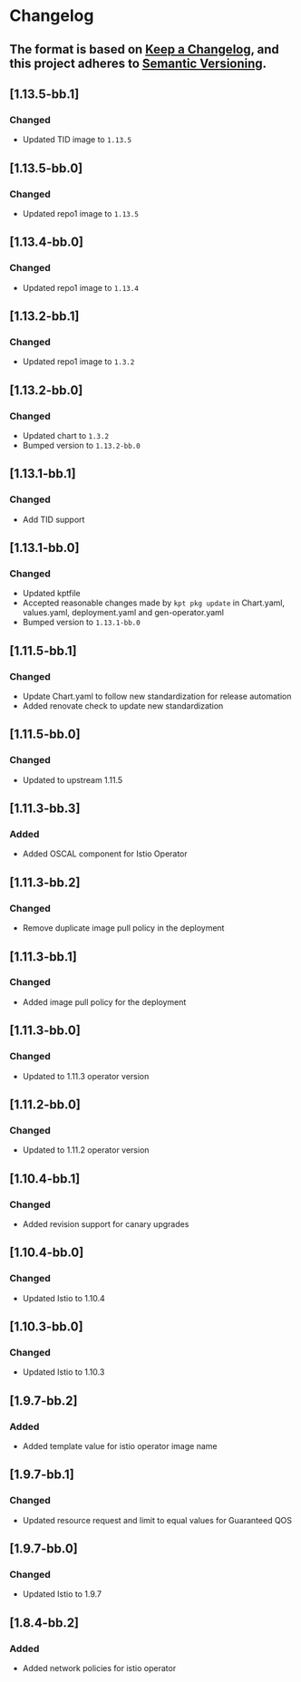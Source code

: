 # Changelog

The format is based on [Keep a Changelog](https://keepachangelog.com/en/1.0.0/), and this project adheres to [Semantic Versioning](https://semver.org/spec/v2.0.0.html).
---
## [1.13.5-bb.1]
### Changed
- Updated TID image to `1.13.5`

## [1.13.5-bb.0]
### Changed
- Updated repo1 image to `1.13.5`

## [1.13.4-bb.0]
### Changed
- Updated repo1 image to `1.13.4`

## [1.13.2-bb.1]
### Changed
- Updated repo1 image to `1.3.2`

## [1.13.2-bb.0]
### Changed
- Updated chart to `1.3.2`
- Bumped version to `1.13.2-bb.0`

## [1.13.1-bb.1]
### Changed
- Add TID support

## [1.13.1-bb.0]
### Changed
- Updated kptfile
- Accepted reasonable changes made by `kpt pkg update` in Chart.yaml, values.yaml, deployment.yaml and gen-operator.yaml
- Bumped version to `1.13.1-bb.0`

## [1.11.5-bb.1]
### Changed
- Update Chart.yaml to follow new standardization for release automation
- Added renovate check to update new standardization

## [1.11.5-bb.0]
### Changed
- Updated to upstream 1.11.5

## [1.11.3-bb.3]
### Added
- Added OSCAL component for Istio Operator

## [1.11.3-bb.2]
### Changed
-  Remove duplicate image pull policy in the deployment

## [1.11.3-bb.1]
### Changed
-  Added image pull policy for the deployment

## [1.11.3-bb.0]
### Changed
- Updated to 1.11.3 operator version

## [1.11.2-bb.0]
### Changed
- Updated to 1.11.2 operator version

## [1.10.4-bb.1]
### Changed
- Added revision support for canary upgrades

## [1.10.4-bb.0]
### Changed
- Updated Istio to 1.10.4

## [1.10.3-bb.0]
### Changed
- Updated Istio to 1.10.3

## [1.9.7-bb.2]
### Added
- Added template value for istio operator image name

## [1.9.7-bb.1]
### Changed
- Updated resource request and limit to equal values for Guaranteed QOS

## [1.9.7-bb.0]
### Changed
- Updated Istio to 1.9.7

## [1.8.4-bb.2]
### Added
- Added network policies for istio operator
